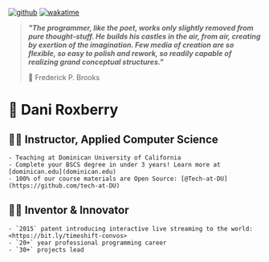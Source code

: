 [![github](https://img.shields.io/github/followers/droxey?logo=github&style=flat)](https://github.com/droxey?tab=followers)
[![wakatime](https://wakatime.com/badge/user/fc0b994f-1296-4c11-84d2-ef002f08d9be.svg?style=flat)](https://wakatime.com/@fc0b994f-1296-4c11-84d2-ef002f08d9be)

> _**"The programmer, like the poet, works only slightly removed from pure thought-stuff. He builds his castles in the air, from air, creating by exertion of the imagination. Few media of creation are so flexible, so easy to polish and rework, so readily capable of realizing grand conceptual structures."**_
>
> 💬 Frederick P. Brooks

# 👋 Dani Roxberry

## 👩‍🏫 Instructor, Applied Computer Science
    - Teaching at Dominican University of California
    - Complete your BSCS degree in under 3 years! Learn more at [dominican.edu](dominican.edu)
    - 100% of our course materials are Open Source: [@Tech-at-DU](https://github.com/tech-at-DU)
## 👩‍💻 Inventor & Innovator
    - `2015` patent introducing interactive live streaming to the world: <https://bit.ly/timeshift-convos>
    - `20+` year professional programming career
    - `30+` projects lead
